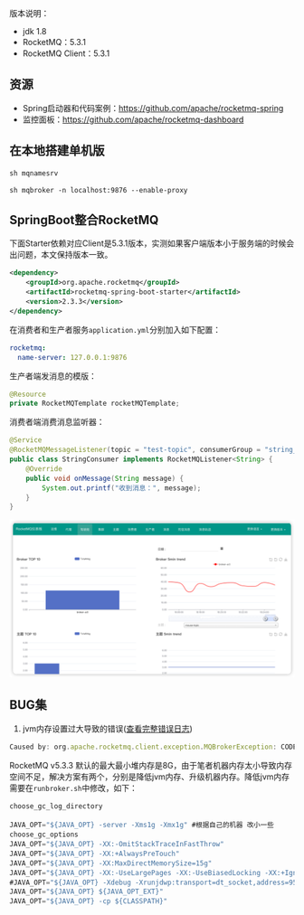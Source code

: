 
版本说明：
- jdk 1.8
- RocketMQ：5.3.1
- RocketMQ Client：5.3.1
## 资源
- Spring启动器和代码案例：https://github.com/apache/rocketmq-spring
- 监控面板：https://github.com/apache/rocketmq-dashboard

## 在本地搭建单机版
```shell
sh mqnamesrv
```
```shell
sh mqbroker -n localhost:9876 --enable-proxy
```
## SpringBoot整合RocketMQ
下面Starter依赖对应Client是5.3.1版本，实测如果客户端版本小于服务端的时候会出问题，本文保持版本一致。
```xml
<dependency>
    <groupId>org.apache.rocketmq</groupId>
    <artifactId>rocketmq-spring-boot-starter</artifactId>
    <version>2.3.3</version>
</dependency>
```
在消费者和生产者服务`application.yml`分别加入如下配置：
```yml 
rocketmq:
  name-server: 127.0.0.1:9876
```
生产者端发消息的模版：
```java
@Resource
private RocketMQTemplate rocketMQTemplate;
```
消费者端消费消息监听器：
```java
@Service
@RocketMQMessageListener(topic = "test-topic", consumerGroup = "string_consumer")
public class StringConsumer implements RocketMQListener<String> {
    @Override
    public void onMessage(String message) {
        System.out.printf("收到消息：", message);
    }
}
```
![start.png](start.png)

## BUG集
1. jvm内存设置过大导致的错误([查看完整错误日志](bog/bug1.log))
```js
Caused by: org.apache.rocketmq.client.exception.MQBrokerException: CODE: 14  DESC: service not available now. It may be caused by one of the following reasons: the broker's disk is full [CL:  0.91 CQ:  0.91 INDEX:  0.91], messages are put to the slave, message store has been shut down, etc. BROKER: 192.168.0.151:10911
```
RocketMQ v5.3.3 默认的最大最小堆内存是8G，由于笔者机器内存太小导致内存空间不足，解决方案有两个，分别是降低jvm内存、升级机器内存。降低jvm内存需要在`runbroker.sh`中修改，如下：
```js
choose_gc_log_directory

JAVA_OPT="${JAVA_OPT} -server -Xms1g -Xmx1g" #根据自己的机器 改小一些
choose_gc_options
JAVA_OPT="${JAVA_OPT} -XX:-OmitStackTraceInFastThrow"
JAVA_OPT="${JAVA_OPT} -XX:+AlwaysPreTouch"
JAVA_OPT="${JAVA_OPT} -XX:MaxDirectMemorySize=15g"
JAVA_OPT="${JAVA_OPT} -XX:-UseLargePages -XX:-UseBiasedLocking -XX:+IgnoreUnrecognizedVMOptions"
#JAVA_OPT="${JAVA_OPT} -Xdebug -Xrunjdwp:transport=dt_socket,address=9555,server=y,suspend=n"
JAVA_OPT="${JAVA_OPT} ${JAVA_OPT_EXT}"
JAVA_OPT="${JAVA_OPT} -cp ${CLASSPATH}"
```

